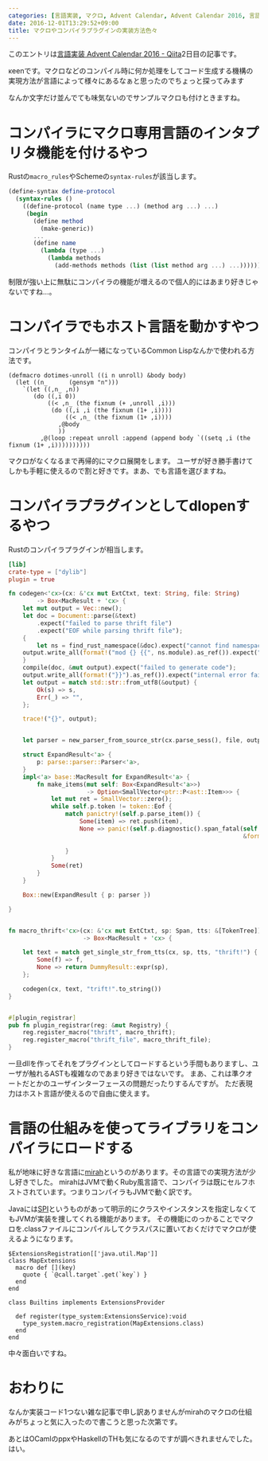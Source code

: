 ```yaml
---
categories: [言語実装, マクロ, Advent Calendar, Advent Calendar 2016, 言語実装 Advent Calendar]
date: 2016-12-01T13:29:52+09:00
title: マクロやコンパイラプラグインの実装方法色々
---
```


このエントリは[言語実装 Advent Calendar 2016 - Qiita](http://qiita.com/advent-calendar/2016/lang_dev)2日目の記事です。

κeenです。マクロなどのコンパイル時に何か処理をしてコード生成する機構の実現方法が言語によって様々にあるなぁと思ったのでちょっと探ってみます

<!--more-->

なんか文字だけ並んでても味気ないのでサンプルマクロも付けときますね。

# コンパイラにマクロ専用言語のインタプリタ機能を付けるやつ
Rustの`macro_rules`やSchemeの`syntax-rules`が該当します。

``` scheme
(define-syntax define-protocol
  (syntax-rules ()
    ((define-protocol (name type ...) (method arg ...) ...)
     (begin
       (define method
         (make-generic))
       ...
       (define name
         (lambda (type ...)
           (lambda methods
             (add-methods methods (list (list method arg ...) ...)))))))))
```

制限が強い上に無駄にコンパイラの機能が増えるので個人的にはあまり好きじゃないですね…。

# コンパイラでもホスト言語を動かすやつ
コンパイラとランタイムが一緒になっているCommon Lispなんかで使われる方法です。

``` common-lisp
(defmacro dotimes-unroll ((i n unroll) &body body)
  (let ((n_      (gensym "n")))
    `(let ((,n_ ,n))
       (do ((,i 0))
           ((< ,n_ (the fixnum (+ ,unroll ,i)))
            (do ((,i ,i (the fixnum (1+ ,i))))
                ((< ,n_ (the fixnum (1+ ,i))))
              ,@body
              ))
         ,@(loop :repeat unroll :append (append body `((setq ,i (the fixnum (1+ ,i))))))))))

```

マクロがなくなるまで再帰的にマクロ展開をします。
ユーザが好き勝手書けてしかも手軽に使えるので割と好きです。まあ、でも言語を選びますね。

# コンパイラプラグインとしてdlopenするやつ

Rustのコンパイラプラグインが相当します。

``` toml
[lib]
crate-type = ["dylib"]
plugin = true
```


``` rust
fn codegen<'cx>(cx: &'cx mut ExtCtxt, text: String, file: String)
        -> Box<MacResult + 'cx> {
    let mut output = Vec::new();
    let doc = Document::parse(&text)
        .expect("failed to parse thrift file")
        .expect("EOF while parsing thrift file");
    {
        let ns = find_rust_namespace(&doc).expect("cannot find namespace");
    output.write_all(format!("mod {} {{", ns.module).as_ref()).expect("internal error failed to write the vec");
    }
    compile(doc, &mut output).expect("failed to generate code");
    output.write_all(format!("}}").as_ref()).expect("internal error failed to write the vec");
    let output = match std::str::from_utf8(&output) {
        Ok(s) => s,
        Err(_) => "",
    };

    trace!("{}", output);


    let parser = new_parser_from_source_str(cx.parse_sess(), file, output.to_string());

    struct ExpandResult<'a> {
        p: parse::parser::Parser<'a>,
    }
    impl<'a> base::MacResult for ExpandResult<'a> {
        fn make_items(mut self: Box<ExpandResult<'a>>)
                      -> Option<SmallVector<ptr::P<ast::Item>>> {
            let mut ret = SmallVector::zero();
            while self.p.token != token::Eof {
                match panictry!(self.p.parse_item()) {
                    Some(item) => ret.push(item),
                    None => panic!(self.p.diagnostic().span_fatal(self.p.span,
                                                                  &format!("expected item, found `{}`",
                                                                           self.p.this_token_to_string())))
                }
            }
            Some(ret)
        }
    }

    Box::new(ExpandResult { p: parser })

}


fn macro_thrift<'cx>(cx: &'cx mut ExtCtxt, sp: Span, tts: &[TokenTree])
                     -> Box<MacResult + 'cx> {

    let text = match get_single_str_from_tts(cx, sp, tts, "thrift!") {
        Some(f) => f,
        None => return DummyResult::expr(sp),
    };

    codegen(cx, text, "trift!".to_string())
}


#[plugin_registrar]
pub fn plugin_registrar(reg: &mut Registry) {
    reg.register_macro("thrift", macro_thrift);
    reg.register_macro("thrift_file", macro_thrift_file);
}

```

一旦dllを作ってそれをプラグインとしてロードするという手間もありますし、ユーザが触れるASTも複雑なのであまり好きではないです。
まあ、これは準クオートだとかのユーザインターフェースの問題だったりするんですが。
ただ表現力はホスト言語が使えるので自由に使えます。

# 言語の仕組みを使ってライブラリをコンパイラにロードする

私が地味に好きな言語に[mirah](http://www.mirah.org/)というのがあります。その言語での実現方法が少し好きでした。
mirahはJVMで動くRuby風言語で、コンパイラは既にセルフホストされています。つまりコンパイラもJVMで動く訳です。

Javaには[SPI](https://docs.oracle.com/javase/tutorial/sound/SPI-intro.html)というものがあって明示的にクラスやインスタンスを指定しなくてもJVMが実装を捜してくれる機能があります。
その機能にのっかることでマクロを.classファイルにコンパイルしてクラスパスに置いておくだけでマクロが使えるようになります。

``` mirah
$ExtensionsRegistration[['java.util.Map']]
class MapExtensions
  macro def [](key)
    quote { `@call.target`.get(`key`) }
  end
end

class Builtins implements ExtensionsProvider

  def register(type_system:ExtensionsService):void
    type_system.macro_registration(MapExtensions.class)
  end
end
```

中々面白いですね。

# おわりに

なんか実装コード1つない雑な記事で申し訳ありませんがmirahのマクロの仕組みがちょっと気に入ったので書こうと思った次第です。

あとはOCamlのppxやHaskellのTHも気になるのですが調べきれませんでした。はい。
